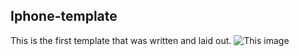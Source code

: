 ## Iphone-template
This is the first template that was written and laid out.
![This image](https://github.com/om04an/first_layout/blob/master/full_size_screenshot.png)
